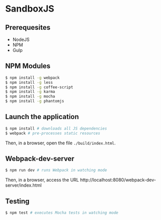 # SandboxJS

## Prerequesites

* NodeJS
* NPM
* Gulp

## NPM Modules
```bash
$ npm install -g webpack
$ npm install -g less
$ npm install -g coffee-script
$ npm install -g karma
$ npm install -g mocha
$ npm install -g phantomjs
```

## Launch the application

```bash
$ npm install # downloads all JS dependencies
$ webpack # pre-processes static resources
```

Then, in a browser, open the file ```./build/index.html```.

## Webpack-dev-server

```bash
$ npm run dev # runs Webpack in watching mode
```

Then, in a browser, access the URL http://localhost:8080/webpack-dev-server/index.html

## Testing

```bash
$ npm test # executes Mocha tests in watching mode
```
